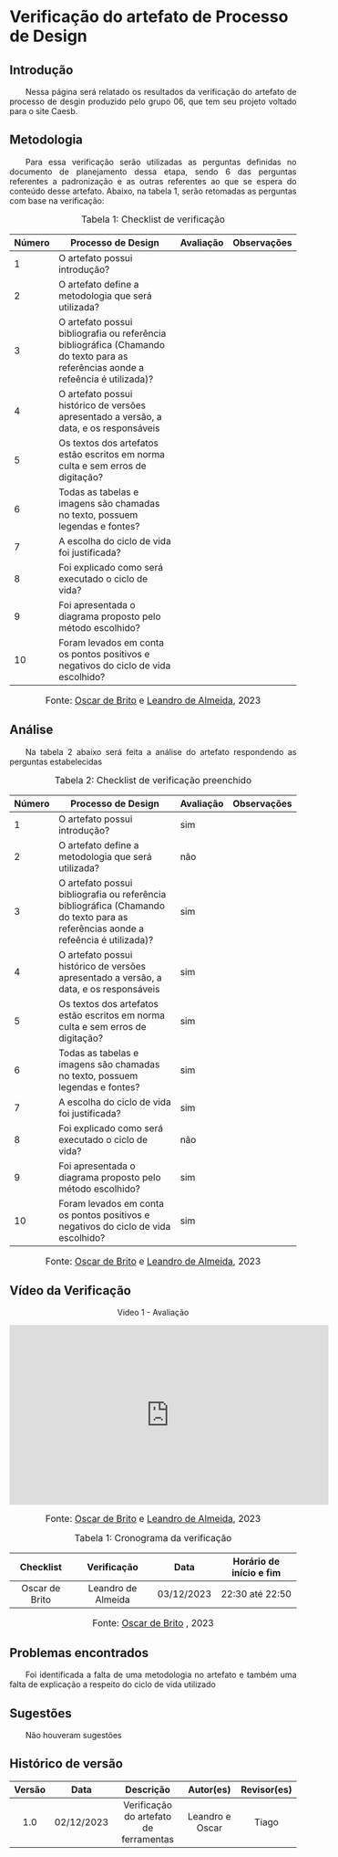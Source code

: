# Verificação do artefato de Processo de Design

## Introdução 
<p align="justify">&emsp;&emsp;Nessa página será relatado os resultados da verificação do artefato de processo de desgin produzido pelo grupo 06, que tem seu projeto voltado para o site Caesb.</p>

## Metodologia
<p align="justify">&emsp;&emsp;Para essa verificação serão utilizadas as perguntas definidas no documento de planejamento dessa etapa, sendo 6 das perguntas referentes a padronização e as outras referentes ao que se espera do conteúdo desse artefato. Abaixo, na tabela 1, serão retomadas as perguntas com base na verificação:</p>

<font size="3"><p style="text-align: center"> Tabela 1: Checklist de verificação</p> </font>

<center>

| Número | Processo de Design | Avaliação | Observações |
| ------ | ------------------- | --------- | ------------ |
| 1      | O artefato possui introdução? |  | |
| 2      | O artefato define a metodologia que será utilizada? |  | |
| 3      | O artefato possui bibliografia ou referência bibliográfica (Chamando do texto para as referências aonde a refeência é utilizada)? |  | |
| 4      | O artefato possui histórico de versões apresentado a versão, a data, e os responsáveis |  | |
| 5      | Os textos dos artefatos estão escritos em norma culta e sem erros de digitação? |  | |
| 6      | Todas as tabelas e imagens são chamadas no texto, possuem legendas e fontes? |  | |
| 7      | A escolha do ciclo de vida foi justificada? |  | |
| 8      | Foi explicado como será executado o ciclo de vida? |  | |
| 9     | Foi apresentada o diagrama proposto pelo método escolhido? |  | |
| 10     | Foram levados em conta os pontos positivos e negativos do ciclo de vida escolhido? |  | |

</center>

<font size="3"><p style="text-align: center"> Fonte: <a href="https://github.com/OscarDeBrito" target="_blanck">Oscar de Brito</a> e <a href="https://github.com/leomitx10" target="_blanck">Leandro de Almeida</a>, 2023</p> </font>

## Análise
<p align="justify">&emsp;&emsp;Na tabela 2 abaixo será feita a análise do artefato respondendo as perguntas estabelecidas</p>

<font size="3"><p style="text-align: center"> Tabela 2: Checklist de verificação preenchido</p> </font>

<center>


| Número | Processo de Design | Avaliação | Observações |
| ------ | ------------------- | --------- | ------------ |
| 1      | O artefato possui introdução? | sim | |
| 2      | O artefato define a metodologia que será utilizada? | não | |
| 3      | O artefato possui bibliografia ou referência bibliográfica (Chamando do texto para as referências aonde a refeência é utilizada)? | sim | |
| 4      | O artefato possui histórico de versões apresentado a versão, a data, e os responsáveis | sim | |
| 5      | Os textos dos artefatos estão escritos em norma culta e sem erros de digitação? | sim | |
| 6      | Todas as tabelas e imagens são chamadas no texto, possuem legendas e fontes? | sim | |
| 7      | A escolha do ciclo de vida foi justificada? | sim | |
| 8      | Foi explicado como será executado o ciclo de vida? | não | |
| 9     | Foi apresentada o diagrama proposto pelo método escolhido? | sim | |
| 10     | Foram levados em conta os pontos positivos e negativos do ciclo de vida escolhido? | sim | |


</center>

<font size="3"><p style="text-align: center"> Fonte: <a href="https://github.com/OscarDeBrito" target="_blanck">Oscar de Brito</a> e <a href="https://github.com/leomitx10" target="_blanck">Leandro de Almeida</a>, 2023</p> </font>

## Vídeo da Verificação

<center>

Video 1 - Avaliação

<iframe width="560" height="315" src="https://www.youtube.com/embed/WVGX5e8tg48?si=62GgyQebm-E7mE3q" title="YouTube video player" frameborder="0" allow="accelerometer; autoplay; clipboard-write; encrypted-media; gyroscope; picture-in-picture; web-share" allowfullscreen></iframe>

<font size="3"><p style="text-align: center"> Fonte: <a href="https://github.com/OscarDeBrito" target="_blanck">Oscar de Brito</a> e <a href="https://github.com/leomitx10" target="_blanck">Leandro de Almeida</a>, 2023</p> </font>

<font size="3"><p style="text-align: center"> Tabela 1:  Cronograma da verificação</p> </font>

| Checklist | Verificação | Data| Horário de início e fim | 
|:---------:|:---------:|:-------:|:-------:|
|Oscar de Brito | Leandro de Almeida |  03/12/2023 | 22:30 até 22:50 | 

<font size="3"><p style="text-align: center"> Fonte: <a href="https://github.com/OscarDeBrito" target="_blanck">Oscar de Brito</a> , 2023</p> </font>

</center>

## Problemas encontrados
<p align="justify">&emsp;&emsp;Foi identificada a falta de uma metodologia no artefato e também uma falta de explicação a respeito do ciclo de vida utilizado</p>

## Sugestões
<p align="justify">&emsp;&emsp;Não houveram sugestões </p>

## Histórico de versão

| Versão |    Data    |      Descrição       |  Autor(es) | Revisor(es) |
| :----: | :--------: | :------------------: | :-----: | :-----: |
|  1.0   | 02/12/2023 | Verificação do artefato de ferramentas| Leandro e Oscar | Tiago |

